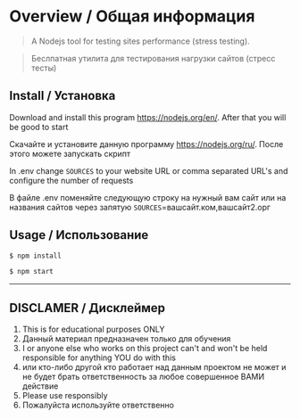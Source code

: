 # Overview / Общая информация
>A Nodejs tool for testing sites performance (stress testing).

>Беслпатная утилита для тестирования нагрузки сайтов (стресс тесты)


## Install / Установка

Download and install this program https://nodejs.org/en/. After that you will be good to start

Скачайте и установите данную программу https://nodejs.org/ru/. После этого можете запускать скрипт

In .env change ```SOURCES```  to your website URL or comma separated URL's and configure the number of requests

В файле .env поменяйте следующую строку на нужный вам сайт или на названия сайтов через запятую
```SOURCES```=вашсайт.ком,вашсайт2.орг


## Usage / Использование

```bash
$ npm install

$ npm start
```

---

## DISCLAMER / Дисклеймер
1. This is for educational purposes ONLY
1. Данный материал предназначен только для обучения 
2. I or anyone else who works on this project can't and won't be held responsible for anything YOU do with this 
2. или кто-либо другой кто работает над данным проектом не может и не будет брать ответственность за любое совершенное ВАМИ действие
3. Please use responsibly
3. Пожалуйста используйте ответственно
